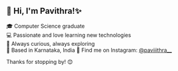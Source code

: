 ## 👋 Hi, I'm Pavithra!✨

🎓 Computer Science graduate<br/>
💻 Passionate and love learning new technologies</br>
🌱 Always curious, always exploring</br>
📍 Based in Karnataka, India
📸 Find me on Instagram: [@paviiithra__](https://instagram.com/paviiithra__)

Thanks for stopping by! 😊
